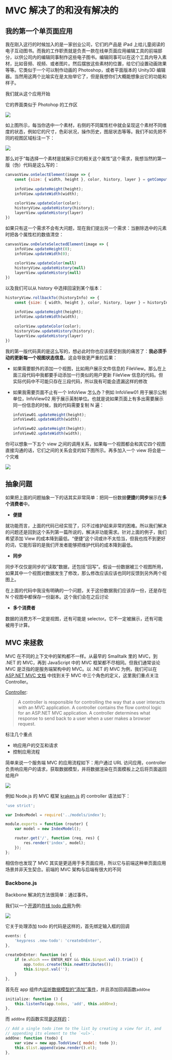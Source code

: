 # MVC 解决了的和没有解决的

## 我的第一个单页面应用

我在刚入这行的时候加入的是一家创业公司，它们的产品是 iPad 上给儿童阅读的电子互动图书。而我的工作职责就是负责一款在线单页面应用编辑工具的前端部分，以供公司内的编辑同事制作这些电子图书。编辑同事可以在这个工具内导入素材，比如音频、视频、或者图片。然后摆放这些素材的位置，给它们设置动画效果等等。它类似于一个可以制作动画的 Photoshop，或者平面版本的 Unity3D 编辑器。当然用这两个比喻实在是太抬举它了，但是我想你们大概能想象出它的功能和样子。

我们就从这个应用开始

它的界面类似于 Photohop 的工作区

![](./images/fe_arch_002_mvc_solved/adobe-photoshop.png)

如上图所示，每当你选中一个素材，右侧的不同属性栏中就会呈现这个素材不同维度的状态，例如它的尺寸，色彩状况，操作历史，图层状态等等。我们不如先把不同的视图区域标注一下：

![](./images/fe_arch_002_mvc_solved/photoshop-layout.png)

那么对于“每选择一个素材是就展示它的相关这个属性”这个需求，我想当然的第一版（伪）代码是这么写的：

```javascript
canvasView.onSelectElement(image => {
    const {size: { width, height }, color, history, layer } = getComputedStyle(image);
    
    infoView.updateHeight(height);
    infoView.updateWidth(width);
    
    colorView.updateColor(color);
    historyView.updateHistory(history);
    layerView.updateHistory(layer)
})
```

如果只有这一个需求不会有大问题，现在我们提出另一个需求：当删除选中的元素时把各个属性栏的数值清空：

```javascript
canvasView.onDeleteSelectedElement(image => {
    infoView.updateHeight(0);
    infoView.updateWidth(0);
    
    colorView.updateColor(null)
    historyView.updateHistory(null)
    layerView.updateHistory(null)
})
```

以及我们可以从 history 中选择回滚到某个版本：

```javascript
historyView.rollbackTo((historyInfo) => {
   	const {size: { width, height }, color, history, layer } = historyInfo;
    
    infoView.updateHeight(height);
    infoView.updateWidth(width);
    
    colorView.updateColor(color);
    historyView.updateHistory(history);
    layerView.updateHistory(layer)
})
```

我的第一版代码真的是这么写的，想必此时你也应该感受到我的痛苦了：**我必须手动的更新每一个视图状态信息**。这会导致更严重的后果：

- 如果需要额外的添加一个视图，比如用户展示文件信息的 FileView。那么在上面三段代码中我都要手动添加一行类似的用户更新 FileView 信息的代码。但实际代码中不可能只存在三段代码，所以我有可能会遗漏这样的修改

- 如果我需要页面不止有一个 InfoView 怎么办？例如 InfoView01 用于展示公制单位，InfoView02 用于展示英制单位。也就是说如果页面上有多出需要展示同一份信息的时候，我的代码需要复制 N 遍：

  ```javascript
  infoView01.updateHeight(height);
  infoView01.updateWidth(width);
  
  infoView02.updateHeight(height);
  infoView02.updateWidth(width);
  ```

你可以想象一下五个 view 之间的调用关系，如果每一个视图都会和其它四个视图直接沟通的话，它们之间的关系会变的如下图所示。再多加入一个 view 将会是一个灾难

![](./images/fe_arch_002_mvc_solved/pentastar.jpg)

## 抽象问题

如果把上面的问题抽象一下的话其实非常简单：把同一份数据**便捷**的**同步**展示在**多个消费者**中。

- **便捷**

就功能而言，上面的代码已经实现了，只不过维护起来非常的困难。所以我们解决的问题还是回到这个系列第一篇所说的，解决非功能需求。针对上面的例子，我们希望添加 View 的成本降到最低。“便捷”这个词或许不太恰当，但我也找不到更好的词，它能形容的是我们开发者能够把维护代码的成本降到最低。

- **同步**

同步不仅仅是同步的“读取”数据，还包括“回写”。假设一份数据被三个视图所用，如果其中一个视图对数据发生了修改，那么修改应该应该也同时反馈到另外两个视图上。

在上面的代码中我没有明确的一个问题，关于这份数据我们应该存一份，还是存在 N 个视图中都保存一份副本。这个我们会在之后讨论

- **多个消费者**

数据的消费方不一定是视图，还有可能是 selector。它不一定被展示，还有可能被用于计算。



## MVC 来拯救

MVC 在不同的上下文中的架构都不一样。从最早的 Smalltalk 里的 MVC，到 .NET 的 MVC，再到 JavaScript 中的 MVC 框架都不尽相同。但我们通常谈论 MVC 是泛指的是服务端架构中的 MVC。以 .NET 的 MVC 为例，我们可以在 [ASP.NET MVC 文档](https://docs.microsoft.com/en-us/aspnet/mvc/overview/older-versions-1/overview/understanding-models-views-and-controllers-cs) 中找到关于 MVC 中三个角色的定义，这里我们重点关注 Controller。

[Controller](https://docs.microsoft.com/en-us/aspnet/mvc/overview/older-versions-1/overview/understanding-models-views-and-controllers-cs#understanding-controllers):

>A controller is responsible for controlling the way that a user interacts with an MVC application. A controller contains the flow control logic for an ASP.NET MVC application. A controller determines what response to send back to a user when a user makes a browser request.

标注几个重点

- 响应用户的交互和请求
- 控制应用流程

简单来说一个服务端 MVC 的应用流程如下：用户通过 URL 访问应用，controller 负责响应用户的请求，获取数据模型，并将数据渲染在页面模板上之后将页面返回给用户

![](./images/fe_arch_002_mvc_solved/mvc_flow_detail.png)

例如 Node.js 的 MVC 框架 [kraken.js](http://krakenjs.com/) 的 controller 语法如下：

```javascript
'use strict';

var IndexModel = require('../models/index');

module.exports = function (router) {
    var model = new IndexModel();

    router.get('/', function (req, res) {
        res.render('index', model);
    });
};
```

相信你也发现了 MVC 其实是更适用于多页面应用，所以它与前端这种单页面应用场景并非天生契合。前端的 MVC 架构与后端有很大的不同

### Backbone.js

Backbone 解决的方法很简单：通过事件。

我们以一个[开源](https://github.com/tastejs/todomvc)的[在线 todo 应用](http://todomvc.com/examples/backbone/)为例:

![](./images/fe_arch_002_mvc_solved/todo.png)

它关于处理添加 todo 的代码是这样的，首先绑定输入框的回调

```javascript
events: {
    'keypress .new-todo': 'createOnEnter',
},
    
createOnEnter: function (e) {
    if (e.which === ENTER_KEY && this.$input.val().trim()) {
        app.todos.create(this.newAttributes());
        this.$input.val('');
    }
},
```

首先在 app 组件内[监听数据模型的“添加”事件](https://github.com/tastejs/todomvc/blob/41ba86db92336c11e56d425c5151b7ec2932be9a/examples/backbone/js/views/app-view.js#L37)，并且添加回调函数`addOne`

```javascript
initialize: function () {
    this.listenTo(app.todos, 'add', this.addOne);
},
```

而 `addOne` 的函数实现[是这样的](https://github.com/tastejs/todomvc/blob/41ba86db92336c11e56d425c5151b7ec2932be9a/examples/backbone/js/views/app-view.js#L78)：

```javascript
// Add a single todo item to the list by creating a view for it, and
// appending its element to the `<ul>`.
addOne: function (todo) {
    var view = new app.TodoView({ model: todo });
    this.$list.append(view.render().el);
},
```

